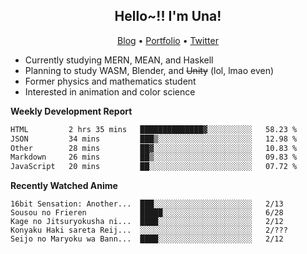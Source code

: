 <h2 align="center">
  Hello~!! I'm Una!
</h2>

<p align="center">
  <a href="https://anarchy.website/">Blog</a> &bull;
  <a href="https://una-ada.github.io/">Portfolio</a> &bull;
  <a href="https://twitter.com/xn__z7x">Twitter</a>
</p>

- Currently studying MERN, MEAN, and Haskell
- Planning to study WASM, Blender, and ~~Unity~~ (lol, lmao even)
- Former physics and mathematics student
- Interested in animation and color science

**Weekly Development Report**

<!--START_SECTION:waka-->

```txt
HTML         2 hrs 35 mins   ██████████████▓░░░░░░░░░░   58.23 %
JSON         34 mins         ███▒░░░░░░░░░░░░░░░░░░░░░   12.98 %
Other        28 mins         ██▓░░░░░░░░░░░░░░░░░░░░░░   10.83 %
Markdown     26 mins         ██▒░░░░░░░░░░░░░░░░░░░░░░   09.83 %
JavaScript   20 mins         ██░░░░░░░░░░░░░░░░░░░░░░░   07.72 %
```

<!--END_SECTION:waka-->

**Recently Watched Anime**

<!-- RECENT-ANIME:START -->

    16bit Sensation: Another...  ███░░░░░░░░░░░░░░░░░░░░░░   2/13
    Sousou no Frieren            █████░░░░░░░░░░░░░░░░░░░░   6/28
    Kage no Jitsuryokusha ni...  ████░░░░░░░░░░░░░░░░░░░░░   2/12
    Konyaku Haki sareta Reij...  ░░░░░░░░░░░░░░░░░░░░░░░░░   2/???
    Seijo no Maryoku wa Bann...  ████░░░░░░░░░░░░░░░░░░░░░   2/12
<!-- RECENT-ANIME:END -->
